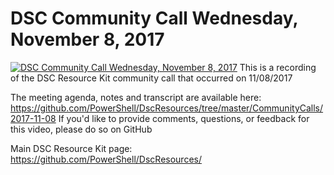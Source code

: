 ﻿# DSC Community Call   Wednesday, November 8, 2017

[![DSC Community Call   Wednesday, November 8, 2017](https://i3.ytimg.com/vi/2_iyUo6bvvE/hqdefault.jpg "DSC Community Call   Wednesday, November 8, 2017")](https://www.youtube.com/watch?v=2_iyUo6bvvE)
This is a recording of the DSC Resource Kit community call that occurred on 11/08/2017

The meeting agenda, notes and transcript are available here: https://github.com/PowerShell/DscResources/tree/master/CommunityCalls/2017-11-08
If you'd like to provide comments, questions, or feedback for this video, please do so on GitHub

Main DSC Resource Kit page: https://github.com/PowerShell/DscResources/



